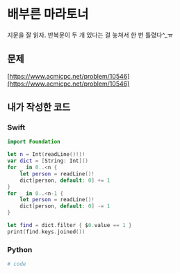 # 배부른 마라토너
지문을 잘 읽자. 반복문이 두 개 있다는 걸 놓쳐서 한 번 틀렸다^_ㅠ
## 문제
[https://www.acmicpc.net/problem/10546](https://www.acmicpc.net/problem/10546)
## 내가 작성한 코드
### Swift
```swift
import Foundation

let n = Int(readLine()!)!
var dict = [String: Int]()
for _ in 0..<n {
    let person = readLine()!
    dict[person, default: 0] += 1
}
for _ in 0..<n-1 {
    let person = readLine()!
    dict[person, default: 0] -= 1
}

let find = dict.filter { $0.value == 1 }
print(find.keys.joined())
```
### Python
```python
# code
```